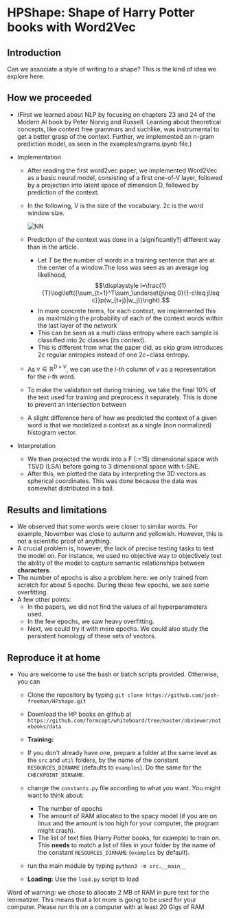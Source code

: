 # HPShape: Shape of Harry Potter books with Word2Vec

## Introduction

Can we associate a style of writing to a shape? This is the kind of idea we explore here. 

## How we proceeded

- (First we learned about NLP by focusing on chapters 23 and 24 of the Modern AI book by Peter Norvig and Russell. Learning about theoretical concepts, like context free grammars and suchlike, was instrumental to get a better grasp of the context. Further, we implemented an n-gram prediction model, as seen in the examples/ngrams.ipynb file.)

- Implementation

  - After reading the first word2vec paper, we implemented Word2Vec as a basic neural model, consisting of a first one-of-V layer, followed by a projection into latent space of dimension D, followed by prediction of the context. 

  - In the following, V is the size of the vocabulary. 2c is the word window size.

    ![NN](https://user-images.githubusercontent.com/47647715/192298107-e61bd927-e448-407a-ae1c-6e9f037e5f34.png)

  - Prediction of the context was done in a (significantly?) different way than in the article.

    - Let $T$ be the number of words in a training sentence that are at the center of a window.The loss was seen as an average log likelihood, $$\displaystyle l=\frac{1}{T}\log\left({\sum_{t=1}^T\sum_\underset{j\neq 0}{{-c\leq j\leq c}}p(w_{t+j}|w_j)}\right).$$ 
    - In more concrete terms, for each context, we implemented this as maximizing the probability of each of the context words within the last layer of the network
    - This can be seen as a multi class entropy  where each sample is classified into $2c$ classes (its context).
    - This is different from what the paper did, as skip gram introduces $2c$ regular entropies instead of one $2c-$class entropy.

  - As $v\in\mathbb{R}^{D\times V}$, we can use the $i$-th column of $v$ as a representation for the $i$-th word.  

  - To make the validation set during training, we take the final 10% of the text used for training and preprocess it separately. This is done to prevent an intersection between 

  - A slight difference here of how we predicted the context of a given word is that we modelized a context as a single (non normalized) histogram vector.

- Interpretation

  - We then projected the words into a F (:=15) dimensional space with TSVD (LSA) before going to 3 dimensional space with t-SNE.
  - After this, we plotted the data by interpreting the 3D vectors as spherical coordinates. This  was done because the data was somewhat distributed in a ball. 


## Results and limitations 

- We observed that some words were closer to similar words. For example, November was close to autumn and yellowish. However, this is not a scientific proof of anything. 
- A crucial problem is, however, the lack of precise testing tasks to test the model on. For instance, we used no objective way to objectively test the ability of the model to capture semantic relationships between **characters**.
- The number of epochs is also a problem here: we only trained from scratch for about 5 epochs. During these few epochs, we see some overfitting.
- A few other points:
  - In the papers, we did not find the values of all hyperparameters used.
  - In the few epochs, we saw heavy overfitting.
  - Next, we could try it with more epochs. We could also study the persistent homology of these sets of vectors.


## Reproduce it at home

- You are welcome to use the bash or batch scripts provided. Otherwise, you can
  - Clone the repository by typing ``git clone https://github.com/josh-freeman/HPshape.git``
  - Download the HP books on github at ``https://github.com/formcept/whiteboard/tree/master/nbviewer/notebooks/data``
  - **Training:** 
  - If you don't already have one, prepare a folder at the same level as the `src` and `util` folders, by the name of the constant `RESOURCES_DIRNAME` (defaults to `examples`). Do the same for the `CHECKPOINT_DIRNAME`.
  - change the ``constants.py`` file according to what you want. You might want to think about:
    - The number of epochs
    - The amount of RAM allocated to the spacy model (if you are on linux and the amount is too high for your computer, the program might crash). 
    - The list of text files (Harry Potter books, for example) to train on. This **needs** to match a list of files in your folder by the name of the constant `RESOURCES_DIRNAME` (`examples` by default). 

  - run the main module by typing ``python3 -m src.__main__``
  - **Loading:** Use the ``load.py`` script to load



Word of warning: we chose to allocate 2 MB of RAM in pure text for the lemmatizer. This means that a lot more is 
going to be used for your computer. Please run this on a computer with at least 20 GIgs of RAM